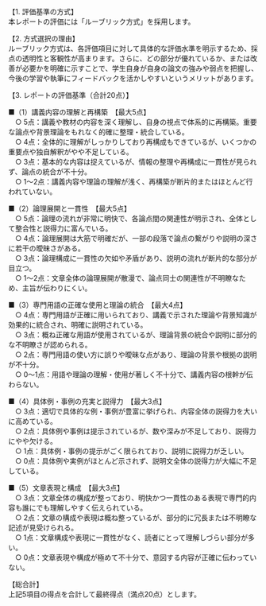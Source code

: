 【1. 評価基準の方式】  
本レポートの評価には「ルーブリック方式」を採用します。

【2. 方式選択の理由】  
ルーブリック方式は、各評価項目に対して具体的な評価水準を明示するため、採点の透明性と客観性が高まります。さらに、どの部分が優れているか、または改善が必要かを明確に示すことで、学生自身が自身の論文の強みや弱点を把握し、今後の学習や執筆にフィードバックを活かしやすいというメリットがあります。

【3. レポートの評価基準（合計20点）】

■（1）講義内容の理解と再構築　【最大5点】  
 ○ 5点：講義や教材の内容を深く理解し、自身の視点で体系的に再構築。重要な論点や背景理論をもれなく的確に整理・統合している。  
 ○ 4点：全体的に理解がしっかりしており再構成もできているが、いくつかの重要点や独自解釈がやや不足している。  
 ○ 3点：基本的な内容は捉えているが、情報の整理や再構成に一貫性が見られず、論点の統合が不十分。  
 ○ 1～2点：講義内容や理論の理解が浅く、再構築が断片的またはほとんど行われていない。

■（2）論理展開と一貫性　【最大5点】  
 ○ 5点：論理の流れが非常に明快で、各論点間の関連性が明示され、全体として整合性と説得力に富んでいる。  
 ○ 4点：論理展開は大筋で明確だが、一部の段落で論点の繋がりや説明の深さに若干の曖昧さがある。  
 ○ 3点：論理構成に一貫性の欠如や矛盾があり、説明の流れが断片的な部分が目立つ。  
 ○ 1～2点：文章全体の論理展開が散漫で、論点同士の関連性が不明瞭なため、主旨が伝わりにくい。

■（3）専門用語の正確な使用と理論の統合　【最大4点】  
 ○ 4点：専門用語が正確に用いられており、講義で示された理論や背景知識が効果的に統合され、明確に説明されている。  
 ○ 3点：概ね正確な用語が使用されているが、理論背景の統合や説明に部分的な不明瞭さが認められる。  
 ○ 2点：専門用語の使い方に誤りや曖昧な点があり、理論の背景や根拠の説明が不十分。  
 ○ 0～1点：用語や理論の理解・使用が著しく不十分で、講義内容の根幹が伝わらない。

■（4）具体例・事例の充実と説得力　【最大3点】  
 ○ 3点：適切で具体的な例・事例が豊富に挙げられ、内容全体の説得力を大いに高めている。  
 ○ 2点：具体例や事例は提示されているが、数や深みが不足しており、説得力にやや欠ける。  
 ○ 1点：具体例・事例の提示がごく限られており、説明に説得力が乏しい。  
 ○ 0点：具体例や実例がほとんど示されず、説明文全体の説得力が大幅に不足している。

■（5）文章表現と構成　【最大3点】  
 ○ 3点：文章全体の構成が整っており、明快かつ一貫性のある表現で専門的内容も誰にでも理解しやすく伝えられている。  
 ○ 2点：文章の構成や表現は概ね整っているが、部分的に冗長または不明瞭な記述が見受けられる。  
 ○ 1点：文章構成や表現に一貫性がなく、読者にとって理解しづらい部分が多い。  
 ○ 0点：文章表現や構成が極めて不十分で、意図する内容が正確に伝わっていない。

【総合計】  
上記5項目の得点を合計して最終得点（満点20点）とします。